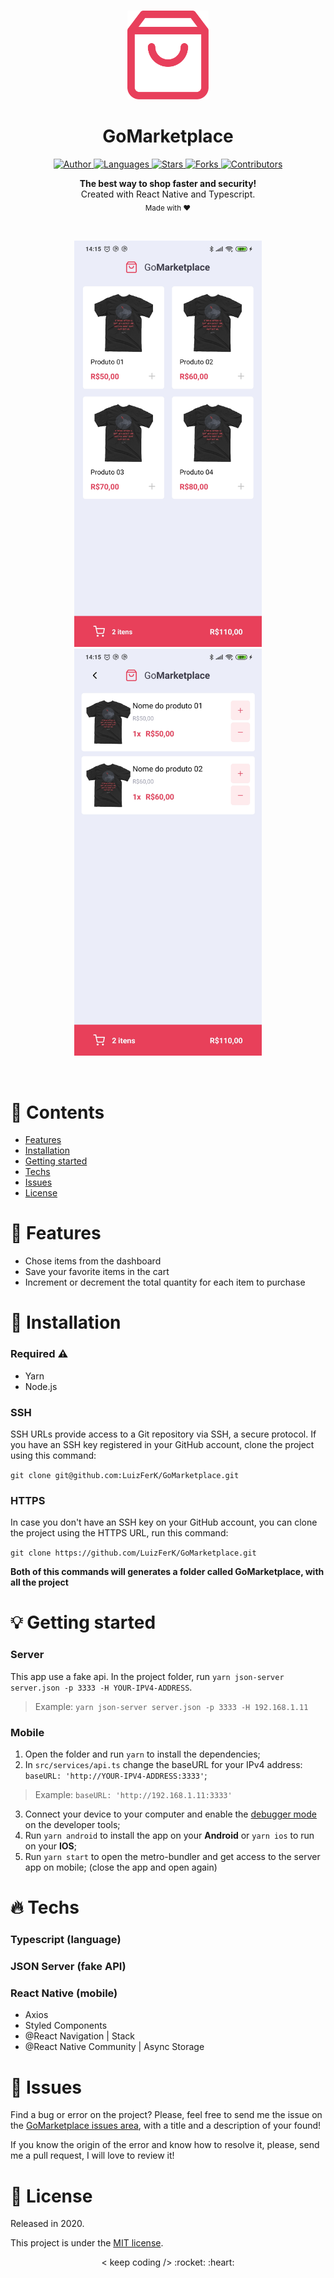 <br />

<p align="center">
  <img alt="Logo" src="./.github/logo.png" width="130px" />
</p>

<h1 align="center" style="text-align: center;">GoMarketplace</h1>

<p align="center">
	<a href="https://github.com/LuizFerK">
		<img alt="Author" src="https://img.shields.io/badge/author-Luiz%20Fernando-FF872C?style=flat" />
	</a>
	<a href="#">
		<img alt="Languages" src="https://img.shields.io/github/languages/count/LuizFerK/GoMarketplace?color=%23FF872C&style=flat-" />
	</a>
	<a href="hhttps://github.com/LuizFerK/GoMarketplace/stargazers">
		<img alt="Stars" src="https://img.shields.io/github/stars/LuizFerK/GoMarketplace?color=FF872C&style=flat" />
	</a>
	<a href="https://github.com/LuizFerK/GoMarketplace/network/members">
		<img alt="Forks" src="https://img.shields.io/github/forks/LuizFerK/GoMarketplace?color=%23FF872C&style=flat" />
	</a>
	<a href="https://github.com/LuizFerK/GoMarketplace/graphs/contributors">
		<img alt="Contributors" src="https://img.shields.io/github/contributors/LuizFerK/GoMarketplace?color=FF872C&style=flat" />
	</a>
</p>

<p align="center">
	<b>The best way to shop faster and security!</b><br />
	<span>Created with React Native and Typescript.</span><br />
	<sub>Made with ❤️</sub>
</p>

<br />

<p align="center">
	<img alt="Dashboard" src="./.github/dashboard.jpg" width="300px" />
  <img alt="Cart" src="./.github/cart.jpg" width="300px" />
</p>

<br />

# :pushpin: Contents

- [Features](#rocket-features)
- [Installation](#wrench-installation)
- [Getting started](#bulb-getting-started)
- [Techs](#fire-techs)
- [Issues](#bug-issues)
- [License](#book-license)

# :rocket: Features

- Chose items from the dashboard
- Save your favorite items in the cart
- Increment or decrement the total quantity for each item to purchase

# :wrench: Installation

### Required :warning:
- Yarn
- Node.js

### SSH

SSH URLs provide access to a Git repository via SSH, a secure protocol. If you have an SSH key registered in your GitHub account, clone the project using this command:

```git clone git@github.com:LuizFerK/GoMarketplace.git```

### HTTPS

In case you don't have an SSH key on your GitHub account, you can clone the project using the HTTPS URL, run this command:

```git clone https://github.com/LuizFerK/GoMarketplace.git```

**Both of this commands will generates a folder called GoMarketplace, with all the project**

# :bulb: Getting started

### Server

This app use a fake api. In the project folder, run ```yarn json-server server.json -p 3333 -H YOUR-IPV4-ADDRESS```.
> Example: ```yarn json-server server.json -p 3333 -H 192.168.1.11```

### Mobile

1. Open the folder and run ```yarn``` to install the dependencies;
2. In ```src/services/api.ts``` change the baseURL for your IPv4 address: ```baseURL: 'http://YOUR-IPV4-ADDRESS:3333'```;
> Example: ```baseURL: 'http://192.168.1.11:3333'```
3. Connect your device to your computer and enable the [debugger mode](https://developer.android.com/studio/debug/dev-options) on the developer tools;
4. Run ```yarn android``` to install the app on your **Android** or ```yarn ios``` to run on your **IOS**;
5. Run ```yarn start``` to open the metro-bundler and get access to the server app on mobile; (close the app and open again)

# :fire: Techs

### Typescript (language)

### JSON Server (fake API)

### React Native (mobile)
- Axios
- Styled Components
- @React Navigation | Stack
- @React Native Community | Async Storage

# :bug: Issues

Find a bug or error on the project? Please, feel free to send me the issue on the [GoMarketplace issues area](https://github.com/LuizFerK/GoMarketplace/issues), with a title and a description of your found!

If you know the origin of the error and know how to resolve it, please, send me a pull request, I will love to review it!

# :book: License

Released in 2020.

This project is under the [MIT license](https://github.com/LuizFerK/GoMarketplace/blob/master/LICENSE).

<p align="center">
	< keep coding /> :rocket: :heart:
</p>
